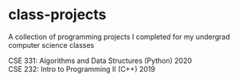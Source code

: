 # class-projects
A collection of programming projects I completed for my undergrad computer science classes

CSE 331: Algorithms and Data Structures (Python) 2020  
CSE 232: Intro to Programming II (C++) 2019
